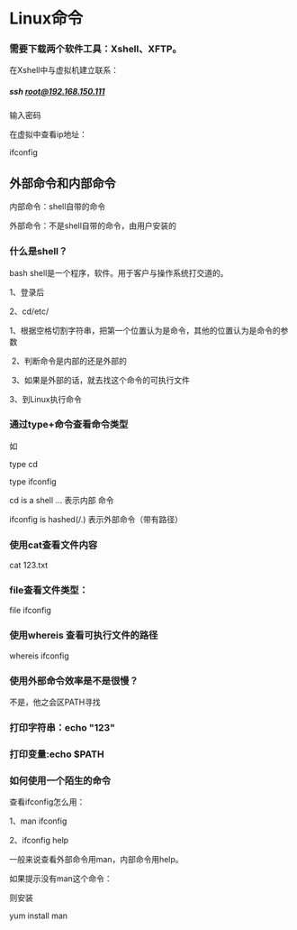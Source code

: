 # Linux命令







### 需要下载两个软件工具：Xshell、XFTP。



在Xshell中与虚拟机建立联系：

##### ssh root@192.168.150.111

输入密码



在虚拟中查看ip地址：

ifconfig     



## 外部命令和内部命令



内部命令：shell自带的命令

外部命令：不是shell自带的命令，由用户安装的



### 什么是shell？



bash shell是一个程序，软件。用于客户与操作系统打交道的。

1、登录后

2、cd/etc/

​	1、根据空格切割字符串，把第一个位置认为是命令，其他的位置认为是命令的参数

​	2、判断命令是内部的还是外部的

​	3、如果是外部的话，就去找这个命令的可执行文件

3、到Linux执行命令





### 通过type+命令查看命令类型

如

type cd

type ifconfig

cd is a shell ...		表示内部 命令

ifconfig is hashed(/.)	表示外部命令（带有路径）



### 使用cat查看文件内容

cat 123.txt

### file查看文件类型：

file ifconfig



### 使用whereis 查看可执行文件的路径

whereis ifconfig



### 使用外部命令效率是不是很慢？

不是，他之会区PATH寻找



### 打印字符串：echo "123"





### 打印变量:echo $PATH



### 如何使用一个陌生的命令

查看ifconfig怎么用：

1、man ifconfig

2、ifconfig help 

一般来说查看外部命令用man，内部命令用help。

如果提示没有man这个命令：

则安装

yum install man

















